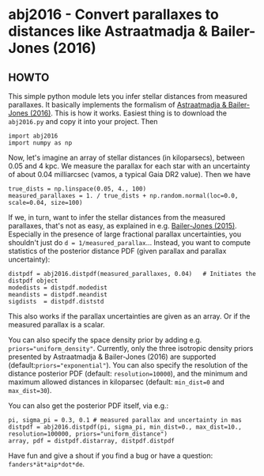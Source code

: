 # abj2016 - Convert parallaxes to distances like Astraatmadja &amp; Bailer-Jones (2016)

## HOWTO

This simple python module lets you infer stellar distances from measured parallaxes. 
It basically implements the formalism of [Astraatmadja &amp; Bailer-Jones (2016)](http://adsabs.harvard.edu/abs/2016ApJ...832..137A "ABJ2016 Paper").
This is how it works. Easiest thing is to download the `abj2016.py` and copy it into your project. Then
~~~~
import abj2016
import numpy as np
~~~~
Now, let's imagine an array of stellar distances (in kiloparsecs), between 0.05 and 4 kpc. We measure the parallax for each star with an uncertainty of about 0.04 milliarcsec (vamos, a typical Gaia DR2 value). Then we have 
~~~~
true_dists = np.linspace(0.05, 4., 100)
measured_parallaxes = 1. / true_dists + np.random.normal(loc=0.0, scale=0.04, size=100)
~~~~
If we, in turn, want to infer the stellar distances from the measured parallaxes, that's not as easy, as explained in e.g. 
[Bailer-Jones (2015)](http://adsabs.harvard.edu/abs/2015PASP..127..994B "BJ2015 Paper"). Especially in the presence of large fractional parallax uncertainties, you shouldn't just do `d = 1/measured_parallax`... 
Instead, you want to compute statistics of the posterior distance PDF (given parallax and parallax uncertainty):
~~~~
distpdf = abj2016.distpdf(measured_parallaxes, 0.04)   # Initiates the distpdf object
modedists = distpdf.modedist
meandists = distpdf.meandist
sigdists  = distpdf.diststd
~~~~
This also works if the parallax uncertainties are given as an array. Or if the measured parallax is a scalar.

You can also specify the space density prior by adding e.g. `priors="uniform_density"`. Currently, only the three isotropic density priors presented by Astraatmadja &amp; Bailer-Jones (2016) are supported (default:`priors="exponential"`). You can also specify the resolution of the distance posterior PDF (default: `resolution=10000`), and the minimum and maximum allowed distances in kiloparsec (default: `min_dist=0` and `max_dist=30`).

You can also get the posterior PDF itself, via e.g.:
~~~~
pi, sigma_pi = 0.3, 0.1 # measured parallax and uncertainty in mas 
distpdf = abj2016.distpdf(pi, sigma_pi, min_dist=0., max_dist=10., resolution=100000, priors="uniform_distance")
array, pdf = distpdf.distarray, distpdf.distpdf
~~~~
Have fun and give a shout if you find a bug or have a question: `fanders*ät*aip*dot*de`.

